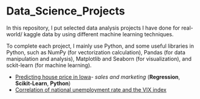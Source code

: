 # Data_Science_Projects
In this repository, I put selected data analysis projects I have done for real-world/ kaggle data by using different machine learning techniques.

To complete each project, I mainly use Python, and some useful libraries in Python, such as NumPy (for vectorization calculation), Pandas (for data manipulation and analysis), Matplotlib and Seaborn (for visualization), and sckit-learn (for machine learning). 

- [Predicting house price in Iowa](https://github.com/chunpuikwan/Data_Science_Projects/tree/master/House_price_regression)- *sales and marketing* (**Regression**, **Scikit-Learn**, **Python**)
- [Correlation of national unemployment rate and the VIX index](https://github.com/chunpuikwan/Data_Science_Projects/tree/master/unemployment_rate_and%20_VIX) 

